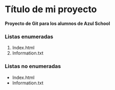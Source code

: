 # Título de mi proyecto
**Proyecto de Git para los alumnos de Azul School**

[//]:# (Listas enumeradas)
### Listas enumeradas

1. Index.html
2. Information.txt

[//]:# (Listas no enumeradas)
### Listas no enumeradas

* Index.html
* Information.txt